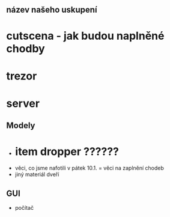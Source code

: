 ## název našeho uskupení
# cutscena - jak budou naplněné chodby
# trezor
# server
## Modely
- # item dropper ??????
- věci, co jsme nafotili v pátek 10.1. = věci na zaplnění chodeb
- jiný materiál dveří
## GUI
- počítač